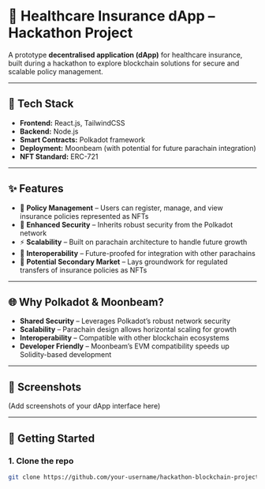 # 🏥 Healthcare Insurance dApp – Hackathon Project

A prototype **decentralised application (dApp)** for healthcare insurance, built during a hackathon to explore blockchain solutions for secure and scalable policy management.  

---

## 🔧 Tech Stack
- **Frontend:** React.js, TailwindCSS  
- **Backend:** Node.js  
- **Smart Contracts:** Polkadot framework  
- **Deployment:** Moonbeam (with potential for future parachain integration)  
- **NFT Standard:** ERC-721  

---

## ✨ Features
- 📑 **Policy Management** – Users can register, manage, and view insurance policies represented as NFTs  
- 🔐 **Enhanced Security** – Inherits robust security from the Polkadot network  
- ⚡ **Scalability** – Built on parachain architecture to handle future growth  
- 🔗 **Interoperability** – Future-proofed for integration with other parachains  
- 💱 **Potential Secondary Market** – Lays groundwork for regulated transfers of insurance policies as NFTs  

---

## 🌐 Why Polkadot & Moonbeam?
- **Shared Security** – Leverages Polkadot’s robust network security  
- **Scalability** – Parachain design allows horizontal scaling for growth  
- **Interoperability** – Compatible with other blockchain ecosystems  
- **Developer Friendly** – Moonbeam’s EVM compatibility speeds up Solidity-based development  

---

## 📸 Screenshots
(Add screenshots of your dApp interface here)  

---

## 🚀 Getting Started

### 1. Clone the repo
```bash
git clone https://github.com/your-username/hackathon-blockchain-project.git
